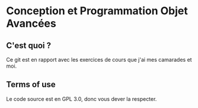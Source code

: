 # Conception et Programmation Objet Avancées

## C'est quoi ?

Ce git est en rapport avec les exercices de cours que j'ai mes camarades et moi.

## Terms of use

Le code source est en GPL 3.0, donc vous dever la respecter.